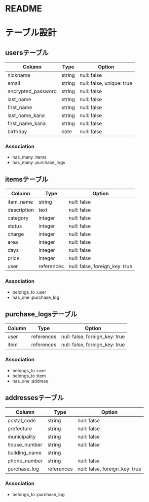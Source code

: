 # README

# テーブル設計

## usersテーブル

| Column | Type | Option |
| ------ | ---- | ------ |
| nickname | string | null: false |
| email | string | null: false, unique: true |
| encrypted_password | string | null: false |
| last_name | string | null: false |
| first_name | string | null: false |
| last_name_kana | string | null: false |
| first_name_kana | string | null: false |
| birthday | date | null: false |

### Association

- has_many :items
- has_many :purchase_logs

## itemsテーブル

| Column | Type | Option |
| ------ | ---- | ------ |
| item_name | string | null: false |
| description | text | null: false |
| category | integer | null: false |
| status | integer | null: false |
| charge | integer | null: false |
| area | integer | null: false |
| days | integer | null: false |
| price | integer | null: false |
| user | references | null: false, foreign_key: true |

### Association

- belongs_to :user
- has_one :purchase_log

## purchase_logsテーブル

| Column | Type | Option |
| ------ | ---- | ------ |
| user | references | null: false, foreign_key: true |
| item | references | null: false, foreign_key: true |

### Association

- belongs_to :user
- belongs_to :item
- has_one :address

## addressesテーブル

| Column | Type | Option |
| ------ | ---- | ------ |
| postal_code | string | null: false |
| prefecture | string | null: false |
| municipality | string | null: false |
| house_number | string | null: false |
| building_name | string |  |
| phone_number | string | null: false |
| purchase_log | references | null: false, foreign_key: true |

### Association

- belongs_to :purchase_log
